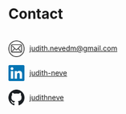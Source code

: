 # Contact

<style>
.colimage{
  float: left;
  width: 32px;
  height: 32px;
}
.colempty{
  float: left;
  width: 10px;
  height: 32px;
}
.collink{
  float: left;
  height: 32px;
  line-height: 32px;
}
.row:after{
  content: "";
  display: table;
  clear: both;
}
</style>

<br>

<div class="row">
<div class="colimage">
  <img src="img/email.png" width="32" />
</div>
<div class="colempty">
</div>
<div class="collink">
  <a href="mailto:judith.nevedm@gmail.com">judith.nevedm@gmail.com</a>
</div>
</div>

<br>

<div class="row">
<div class="colimage">
  <img src="img/linkedin.png" width="32" />
</div>
<div class="colempty">
</div>
<div class="collink">
  <a href="https://www.linkedin.com/in/judith-neve/">judith-neve</a>
</div>
</div>

<br>

<div class="row">
<div class="colimage">
  <img src="img/github.png" width="32" />
</div>
<div class="colempty">
</div>
<div class="collink">
  <a href="https://github.com/judithneve">judithneve</a>
</div>
</div>
